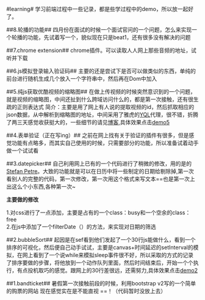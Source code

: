 #learning#
学习前端过程中一些记录，都是些学过程中的demo，所以放一起好了。

##8.轮播的功能##
四月份在面试的时候一个面试官问的一个问题，怎么来实现一个轮播的功能，先试着写一个，貌似现在只是beat1，还有很多没有解决的问题

##7.chrome extension##
chrome插件。可以读取人人网上那些音频的地址，试听并下载

##6.js模拟登录输入验证码##
主要的还是尝试下是否可以做类似的东西，单纯的前台进行随机生成几个放入一个字符串中，然后再在Dom中加入

##5.纯js获取优酷视频的缩略图##
在做上传视频的时候突然意识到的一个问题，就是视频的缩略图，中间还扯到什么跨域访问什么的，都是第一次接触，还有很生疏的正则表达式
简介：主要是用了网上有人说的提取视频的id，然后抓取相应的json数据，从中解析到缩略图的地址，中间采用了雅虎的[YQL]代理，很不错，折腾了两三天感觉收获挺大的，一些细节的请见[博客],具体效果点击[demo5]

##4.表单验证（正在写ing）##
之前在网上找有关于验证的插件有很多，但是感觉功能有点略多，而其实自己使用的时候，只需要部分的功能，所以准备试着动手做一个试试看

##3.datepicker##
自己利用网上已有的一个代码进行了稍微的修改，用的是的[Stefan Petre]。大致的功能就是可以在日历中将一些制定的日期给剔除掉,第一次看别人的完整的代码，第一次修改，第一次用这个格式来写文本==也是第一次上出这么个小东西,各种第一次~

**主要做的修改**

1.对css进行了一点添加，主要是占有的一个class：busy和一个空余的class：free<br>
2.在js中添加了一个filterDate（）的方法，来实现对日期的筛选

##2.bubbleSort##
起因是在sef看到他们发起了一个30行js能做什么，看到一个排序的可视化，然后便自己动手试试，主要是canvas+时间延迟的setInterval的模拟，在网上看到了一个说while来模拟sleep事件很不好，所以采取的方式的记录了排序要做的步骤，将他放到一个动作队列里面，然后时间结束后，开始一个个执行，有点投机取巧的感觉。跟网上的30行差很远，还需努力,具体效果点击[demo2]

##1.bandticket##
暑假第一次接触前段的时候，利用bootstrap v2写的一个简单的购票的网站
现在感觉实在是不能直视 ==！（代码暂时没放上去）

[Stefan Petre]:  http://www.eyecon.ro/bootstrap-datepicker  
[YQL]: http://developer.yahoo.com/yql/
[博客]: http://blog.csdn.net/tankpt/article/details/20380761
[demo5]: http://tankpt.github.io/learning/thumbnail/
[demo2]: http://tankpt.github.io/learning/bubbleSort/